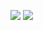 ![](https://raw.githubusercontent.com/lennardboehnke/github-stats/master/generated/overview.svg#gh-light-mode-only)
![](https://raw.githubusercontent.com/lennardboehnke/github-stats/master/generated/languages.svg#gh-light-mode-only)
